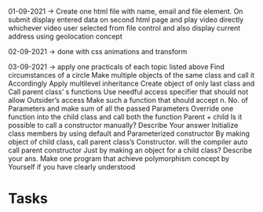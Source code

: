 01-09-2021 -> Create one html file with name, email and file element. On submit display entered data on second html page and play video directly whichever video user selected from file control and also display current address using geolocation concept

02-09-2021 -> done with css animations and transform

03-09-2021 -> apply one practicals of each topic listed above
Find circumstances of a  circle
Make multiple objects of the same class and call it Accordingly
Apply multilevel inheritance
Create object of only last class and Call parent class’ s functions
Use needful access specifier that should not allow Outsider’s access
Make such a function that should accept n. No. of
Parameters and make sum of all the passed
Parameters
Override one function into the child class and call both the
function Parent + child
Is it possible to call a constructor manually? Describe Your answer
Initialize class members by using default and
Parameterized constructor
By making object of child class, call parent class’s
Constructor. will the compiler auto call parent constructor
Just by making an object for a child class? Describe your ans.
Make one program that achieve polymorphism concept by
Yourself if you have clearly understood

# Tasks
